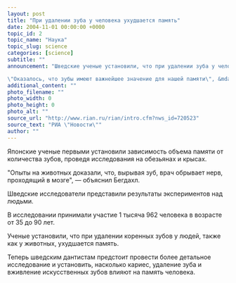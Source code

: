 ```yaml
---
layout: post
title: "При удалении зуба у человека ухудшается память"
date: 2004-11-01 00:00:00 +0000
topic_id: 2
topic_name: "Наука"
topic_slug: science
categories: [science]
subtitle: ""
announcement: "Шведские ученые установили, что при удалении зуба у человека ухудшается память.

\"Оказалось, что зубы имеют важнейшее значение для нашей памяти\", &mdash; сообщил один из авторов исследования, профессор университета Умеа в Швеции дантист Ян Бегдахл, слова которого приводит агентство Франс Пресс."
additional_content: ""
photo_filename: ""
photo_width: 0
photo_height: 0
photo_alt: ""
source_url: "http://www.rian.ru/rian/intro.cfm?nws_id=720523"
source_text: "РИА \"Новости\""
author: ""
---
```

Японские ученые первыми установили зависимость объема памяти от количества зубов, проведя исследования на обезьянах и крысах.

"Опыты на животных доказали, что, вырывая зуб, врач обрывает нерв, проходящий в мозге", &mdash; объяснил Бегдахл.

Шведские исследователи представили результаты экспериментов над людьми.

В исследовании принимали участие 1 тысяча 962 человека в возрасте от 35 до 90 лет.

Ученые установили, что при удалении коренных зубов у людей, также как у животных, ухудшается память.

Теперь шведским дантистам предстоит провести более детальное исследование и установить, насколько кариес, удаление зуба и вживление искусственных зубов влияют на память человека.
